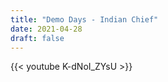 ```yaml
---
title: "Demo Days - Indian Chief"
date: 2021-04-28
draft: false 
---
```


{{< youtube K-dNoI_ZYsU >}}

